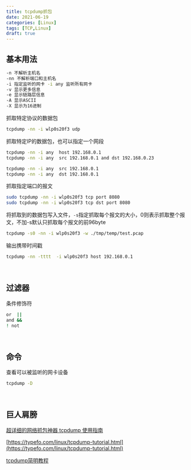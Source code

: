 ```yaml
---
title: tcpdump抓包
date: 2021-06-19
categories: [Linux]
tags: [TCP,Linux]
draft: true
---
```


## 基本用法

```bash
-n 不解析主机名
-nn 不解析端口和主机名
-i 指定监听的网卡 -i any 监听所有网卡
-v 显示更多信息
-e 显示链路层信息
-A 显示ASCII
-X 显示为16进制
```

抓取特定协议的数据包

```bash
tcpdump -nn -i wlp0s20f3 udp
```

抓取特定IP的数据包，也可以指定一个网段

```bash
tcpdump -nn -i any  host 192.168.0.1
tcpdump -nn -i any  src 192.168.0.1 and dst 192.168.0.23

tcpdump -nn -i any  src 192.168.0.1
tcpdump -nn -i any  dst 192.168.0.1
```

抓取指定端口的报文

```bash
sudo tcpdump -nn -i wlp0s20f3 tcp port 8080
sudo tcpdump -nn -i wlp0s20f3 tcp dst port 8080
```

将抓取到的数据包写入文件，`-s`指定抓取每个报文的大小，0则表示抓取整个报文，不加-s默认只抓取每个报文的前96byte

```bash
tcpdump -s0 -nn -i wlp0s20f3 -w ./tmp/temp/test.pcap
```

输出携带时间戳

```bash
tcpdump -nn -tttt  -i wlp0s20f3 host 192.168.0.1
```

​      

## 过滤器

条件修饰符

```bash
or  ||
and &&
! not
```

​     

## 命令

查看可以被监听的网卡设备

```bash
tcpdump -D
```

​    

## 巨人肩膀

[超详细的网络抓包神器 tcpdump 使用指南](https://juejin.cn/post/6844904084168769549)

[https://typefo.com/linux/tcpdump-tutorial.html](https://typefo.com/linux/tcpdump-tutorial.html)

[tcpdump简明教程](https://github.com/mylxsw/growing-up/blob/master/doc/tcpdump%E7%AE%80%E6%98%8E%E6%95%99%E7%A8%8B.md)
